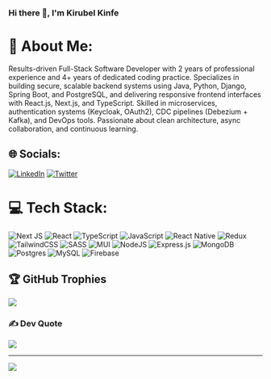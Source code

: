 ### Hi there 👋, I'm Kirubel Kinfe
# 💫 About Me:
Results-driven Full-Stack Software Developer with 2 years of professional experience and 4+
years of dedicated coding practice. Specializes in building secure, scalable backend systems
using Java, Python, Django, Spring Boot, and PostgreSQL, and delivering responsive frontend
interfaces with React.js, Next.js, and TypeScript. Skilled in microservices, authentication systems
(Keycloak, OAuth2), CDC pipelines (Debezium + Kafka), and DevOps tools. Passionate about
clean architecture, async collaboration, and continuous learning.


## 🌐 Socials:
[![LinkedIn](https://img.shields.io/badge/LinkedIn-%230077B5.svg?logo=linkedin&logoColor=white)](https://linkedin.com/in/kirubel-kinfe-4698ab217/) [![Twitter](https://img.shields.io/badge/Twitter-%231DA1F2.svg?logo=Twitter&logoColor=white)](https://twitter.com/@kirubel_kinfe) 

# 💻 Tech Stack:
![Next JS](https://img.shields.io/badge/Next-black?style=for-the-badge&logo=next.js&logoColor=white) ![React](https://img.shields.io/badge/react-%2320232a.svg?style=for-the-badge&logo=react&logoColor=%2361DAFB)    ![TypeScript](https://img.shields.io/badge/typescript-%23007ACC.svg?style=for-the-badge&logo=typescript&logoColor=white) ![JavaScript](https://img.shields.io/badge/javascript-%23323330.svg?style=for-the-badge&logo=javascript&logoColor=%23F7DF1E)    ![React Native](https://img.shields.io/badge/react_native-%2320232a.svg?style=for-the-badge&logo=react&logoColor=%2361DAFB)  ![Redux](https://img.shields.io/badge/redux-%23593d88.svg?style=for-the-badge&logo=redux&logoColor=white)    ![TailwindCSS](https://img.shields.io/badge/tailwindcss-%2338B2AC.svg?style=for-the-badge&logo=tailwind-css&logoColor=white) ![SASS](https://img.shields.io/badge/SASS-hotpink.svg?style=for-the-badge&logo=SASS&logoColor=white) ![MUI](https://img.shields.io/badge/MUI-%230081CB.svg?style=for-the-badge&logo=material-ui&logoColor=white)    ![NodeJS](https://img.shields.io/badge/node.js-6DA55F?style=for-the-badge&logo=node.js&logoColor=white) ![Express.js](https://img.shields.io/badge/express.js-%23404d59.svg?style=for-the-badge&logo=express&logoColor=%2361DAFB) ![MongoDB](https://img.shields.io/badge/MongoDB-%234ea94b.svg?style=for-the-badge&logo=mongodb&logoColor=white)    ![Postgres](https://img.shields.io/badge/postgres-%23316192.svg?style=for-the-badge&logo=postgresql&logoColor=white) ![MySQL](https://img.shields.io/badge/mysql-%2300f.svg?style=for-the-badge&logo=mysql&logoColor=white)  ![Firebase](https://img.shields.io/badge/firebase-%23039BE5.svg?style=for-the-badge&logo=firebase)   

## 🏆 GitHub Trophies
![](https://github-profile-trophy.vercel.app/?username=kirubelKinfe&theme=radical&no-frame=false&no-bg=false&margin-w=4)

### ✍️ Dev Quote
![](https://quotes-github-readme.vercel.app/api?type=horizontal&theme=radical)

---
[![](https://visitcount.itsvg.in/api?id=kirubelKinfe&icon=0&color=0)](https://visitcount.itsvg.in)

<!-- Proudly created with GPRM ( https://gprm.itsvg.in ) -->
